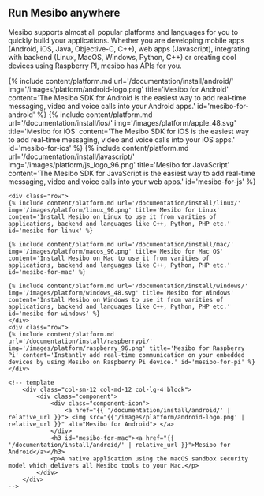 ## Run Mesibo anywhere
Mesibo supports almost all popular platforms and languages for you to quickly build your applications. Whether you are developing mobile apps (Android, iOS, Java, Objective-C, C++), web apps (Javascript), integrating with backend (Linux, MacOS, Windows, Python, C++) or creating cool devices using Raspberry PI, mesibo has APIs for you.

<div class="component-container">
    <!--start row-->
    <div class="row">
	{% include content/platform.md url='/documentation/install/android/' img='/images/platform/android-logo.png' title='Mesibo for Android' content='The Mesibo SDK for Android is the easiest way to add real-time messaging, video and voice calls into your Android apps.' id='mesibo-for-android' %}
	{% include content/platform.md url='/documentation/install/ios/' img='/images/platform/apple_48.svg' title='Mesibo for iOS' content='The Mesibo SDK for iOS is the easiest way to add real-time messaging, video and voice calls into your iOS  apps.' id='mesibo-for-ios' %}
	{% include content/platform.md url='/documentation/install/javascript/' img='/images/platform/js_logo_96.png' title='Mesibo for JavaScript' content='The Mesibo SDK for JavaScript is the easiest way to add real-time messaging, video and voice calls into your web  apps.' id='mesibo-for-js' %}
    </div>
    
    <div class="row">
	{% include content/platform.md url='/documentation/install/linux/' img='/images/platform/linux_96.png' title='Mesibo for Linux' content='Install Mesibo on Linux to use it from varities of applications, backend and languages like C++, Python, PHP etc.' id='mesibo-for-linux' %}
	
	{% include content/platform.md url='/documentation/install/mac/' img='/images/platform/macos_96.png' title='Mesibo for Mac OS' content='Install Mesibo on Mac to use it from varities of applications, backend and languages like C++, Python, PHP etc.' id='mesibo-for-mac' %}
	
	{% include content/platform.md url='/documentation/install/windows/' img='/images/platform/windows_48.svg' title='Mesibo for Windows' content='Install Mesibo on Windows to use it from varities of applications, backend and languages like C++, Python, PHP etc.' id='mesibo-for-windows' %}
    </div>
    <div class="row">
	{% include content/platform.md url='/documentation/install/raspberrypi/' img='/images/platform/raspberry_96.png' title='Mesibo for Raspberry Pi' content='Instantly add real-time communication on your embedded devices by using Mesibo on Raspberry Pi device.' id='mesibo-for-pi' %}
    </div>

	<!-- template
        <div class="col-sm-12 col-md-12 col-lg-4 block">
            <div class="component">
                <div class="component-icon">
                    <a href="{{ '/documentation/install/android/' | relative_url }}"> <img src="{{'/images/platform/android-logo.png' | relative_url }}" alt="Mesibo for Android"> </a>
                </div>
                <h3 id="mesibo-for-mac"><a href="{{ '/documentation/install/android/' | relative_url }}">Mesibo for Android</a></h3>
                <p>A native application using the macOS sandbox security model which delivers all Mesibo tools to your Mac.</p>
            </div>
        </div>
	-->
